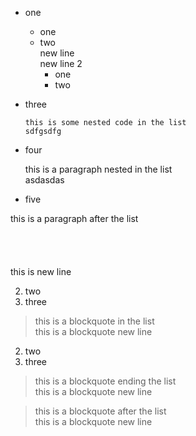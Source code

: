 - one
  - one
  - two<br>
    new line<br>
    new line 2
    - one
    - two
- three
  ```
  this is some nested code in the list
  sdfgsdfg
  ```

- four

  this is a paragraph nested in the list<br>
  asdasdas

- five

this is a paragraph after the list<br><br><br><br><br>
this is new line

2. two
1. three
  > this is a blockquote in the list<br>
    this is a blockquote new line
2. two
1. three
  > this is a blockquote ending the list<br>
    this is a blockquote new line

> this is a blockquote after the list<br>
  this is a blockquote new line
